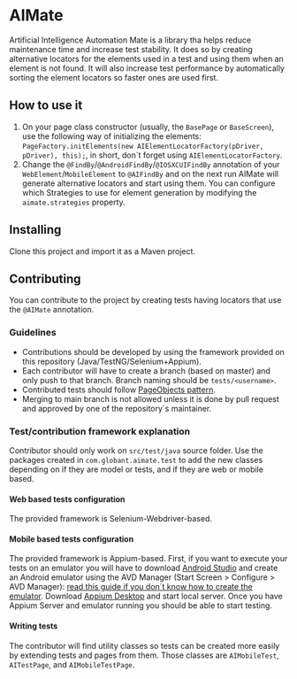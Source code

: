 # AIMate
Artificial Intelligence Automation Mate is a library tha helps reduce maintenance time and increase test stability. It does so by creating alternative locators for the elements used in a test and using them when an element is not found. It will also increase test performance by automatically sorting the element locators so faster ones are used first.

## How to use it
1. On your page class constructor (usually, the `BasePage` or `BaseScreen`), use the following way of initializing the elements: `PageFactory.initElements(new AIElementLocatorFactory(pDriver, pDriver), this);`, in short, don´t forget using `AIElementLocatorFactory`.
2. Change the `@FindBy`/`@AndroidFindBy`/`@IOSXCUIFindBy` annotation of your `WebElement`/`MobileElement` to `@AIFindBy` and on the next run AIMate will generate alternative locators and start using them. You can configure which Strategies to use for element generation by modifying the `aimate.strategies` property.

## Installing
Clone this project and import it as a Maven project.

## Contributing
You can contribute to the project by creating tests having locators that use the `@AIMate` annotation. 

### Guidelines
- Contributions should be developed by using the framework provided on this repository (Java/TestNG/Selenium+Appium).
- Each contributor will have to create a branch (based on master) and only push to that branch. Branch naming should be `tests/<username>`.
- Contributed tests should follow [PageObjects pattern](https://martinfowler.com/bliki/PageObject.html).
- Merging to main branch is not allowed unless it is done by pull request and approved by one of the repository´s maintainer.

### Test/contribution framework explanation
Contributor should only work on `src/test/java` source folder. Use the packages created in `com.globant.aimate.test` to add the new classes depending on if they are model or tests, and if they are web or mobile based.

#### Web based tests configuration
The provided framework is Selenium-Webdriver-based.

#### Mobile based tests configuration
The provided framework is Appium-based. First, if you want to execute your tests on an emulator you will have to download [Android Studio](https://developer.android.com/studio) and create an Android emulator using the AVD Manager (Start Screen > Configure > AVD Manager): [read this guide if you don´t know how to create the emulator](https://developer.android.com/studio/run/managing-avds). Download [Appium Desktop](http://appium.io/) and start local server. Once you have Appium Server and emulator running you should be able to start testing.

#### Writing tests
The contributor will find utility classes so tests can be created more easily by extending tests and pages from them. Those classes are `AIMobileTest`, `AITestPage`, and `AIMobileTestPage`.
